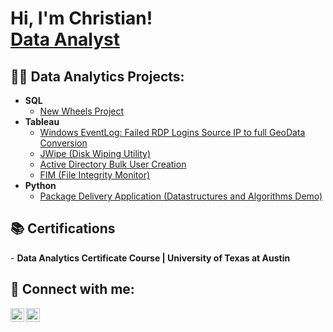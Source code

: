 <h1>Hi, I'm Christian! <br/><a href="https://github.com/christianfelton">Data Analyst</a>

<h2>👨‍💻 Data Analytics Projects:</h2>

- <b>SQL</b>
  - [New Wheels Project]((https://github.com/christianfelton/SQL-Project))
- <b>Tableau</b>
  - [Windows EventLog: Failed RDP Logins Source IP to full GeoData Conversion](https://github.com/joshmadakor1/Sentinel-Lab)
  - [JWipe (Disk Wiping Utility)](https://github.com/christianfelton/Jwipe.PowerShell)
  - [Active Directory Bulk User Creation](https://github.com/joshmadakor1/AD_PS)
  - [FIM (File Integrity Monitor)](https://github.com/joshmadakor1/PowerShell-Integrity-FIM)
- <b>Python</b>
  - [Package Delivery Application (Datastructures and Algorithms Demo)](https://github.com/joshmadakor1/Package-Delivery-Pathfinding-Algorithm)
  
<h2>📚 Certifications</h2>
  - <b>Data Analytics Certificate Course | University of Texas at Austin </b>

<h2> 🤳 Connect with me:</h2>

[<img align="left" alt="christianfelton | LinkedIn" width="22px" src="https://cdn.jsdelivr.net/npm/simple-icons@v3/icons/linkedin.svg" />][linkedin]
[<img align="left" alt="christianfelton | Instagram" width="22px" src="https://cdn.jsdelivr.net/npm/simple-icons@v3/icons/instagram.svg" />][instagram]

[instagram]: https://www.instagram.com/christianfelton/
[linkedin]: https://linkedin.com/in/christianfelton

<!--
**christianfelton/christianfelton** is a ✨ _special_ ✨ repository because its `README.md` (this file) appears on your GitHub profile.

Here are some ideas to get you started:

- 🔭 I’m currently working on ...
- 🌱 I’m currently learning ...
- 👯 I’m looking to collaborate on ...
- 🤔 I’m looking for help with ...
- 💬 Ask me about ...
- 📫 How to reach me: ...
- 😄 Pronouns: ...
- ⚡ Fun fact: ...
-->
